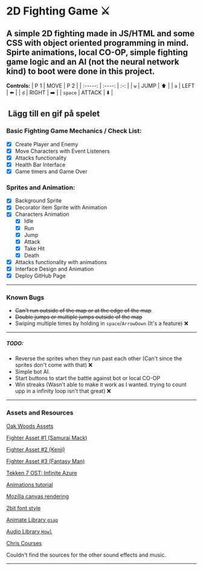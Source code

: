 # 2D Fighting Game ⚔

A simple 2D fighting made in JS/HTML and some CSS with object oriented programming in mind. Spirte animations, local CO-OP, simple fighting game logic and an AI (not the neural network kind) to boot were done in this project. 
---
**Controls:**
|   P 1   |  MOVE  | P 2 |
| :-----: | :----: | :-: |
|   `w`   |  JUMP  | ⬆️  |
|   `a`   |  LEFT  | ⬅️  |
|   `d`   | RIGHT  | ➡️  |
| `space` | ATTACK | ⬇️  |

![]() Lägg till en gif på spelet
---
### Basic Fighting Game Mechanics / Check List:

- [x] Create Player and Enemy
- [x] Move Characters with Event Listeners
- [x] Attacks functionality
- [x] Health Bar Interface
- [x] Game timers and Game Over

### Sprites and Animation:

- [x] Background Sprite
- [x] Decorator item Sprite with Animation
- [x] Characters Animation
  - [x] Idle
  - [x] Run
  - [x] Jump
  - [x] Attack
  - [x] Take Hit
  - [x] Death
- [x] Attacks functionality with animations
- [x] Interface Design and Animation
- [x] Deploy GitHub Page
---
### Known Bugs

- ~~Can't run outside of the map or at the edge of the map~~
- ~~Double jumps or multiple jumps outside of the map~~
-  Swiping multiple times by holding in `space`/`ArrowDown` (It's a feature) ❌
---
##### TODO:
- Reverse the sprites when they run past each other (Can't since the sprites don't come with that) ❌
- Simple bot AI.
- Start buttons to start the battle against bot or local CO-OP
- Win streaks (Wasn't able to make it work as I wanted. trying to count upp in a infinity loop isn't that great) ❌
---
### Assets and Resources
[Oak Woods Assets](https://brullov.itch.io/oak-woods)

[Fighter Asset #1 (Samurai Mack)](https://luizmelo.itch.io/martial-hero)

[Fighter Asset #2 (Kenji)](https://luizmelo.itch.io/martial-hero-2)

[Fighter Asset #3 (Fantasy Man)](https://luizmelo.itch.io/fantasy-warrior)

[Tekken 7 OST: Infinite Azure](https://www.youtube.com/watch?v=iV36oKczdzE)

[Animations tutorial](https://youtu.be/MHGgVlrlkYc)

[Mozilla canvas rendering](https://developer.mozilla.org/en-US/docs/Web/API/CanvasRenderingContext2D/drawImage)

[2bit font style](https://fonts.google.com/share?selection.family=Press%20Start%202P)

[Animate Library `gsap`](https://cdnjs.com/libraries/gsap)

[Audio Library `Howl`](https://howlerjs.com/)

[Chris Courses](https://www.youtube.com/c/ChrisCourses)

Couldn't find the sources for the other sound effects and music.

---
